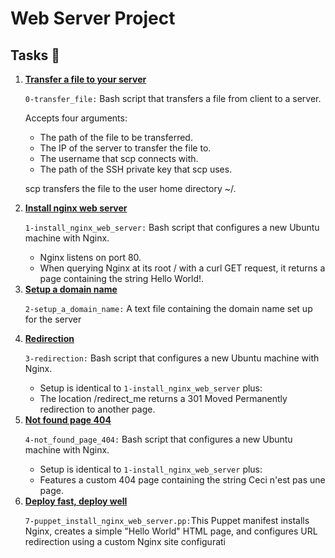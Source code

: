 <h1>Web Server Project</h1>
<h2>Tasks 📃</h2>
    <ol>
        <li>
            <strong>
                <a href="https://github.com/NyasimiPhilip/alx-system_engineering-devops/blob/master/0x0C-web_server/0-transfer_file">Transfer a file to your server</a>
            </strong>
            <p><code>0-transfer_file:</code> Bash script that transfers a file from client to a server.</p>
            <p>Accepts four arguments:</p>
            <ul>
                <li>The path of the file to be transferred.</li>
                <li>The IP of the server to transfer the file to.</li>
                <li>The username that scp connects with.</li>
                <li>The path of the SSH private key that scp uses.</li>
            </ul>
            <p>scp transfers the file to the user home directory ~/.</p>
        </li>
        <li>
            <strong>
                <a href="https://github.com/NyasimiPhilip/alx-system_engineering-devops/blob/master/0x0C-web_server/1-install_nginx_web_server">Install nginx web server</a>
            </strong>
            <p><code>1-install_nginx_web_server:</code> Bash script that configures a new Ubuntu machine with Nginx.</p>
            <ul>
                <li>Nginx listens on port 80.</li>
                <li>When querying Nginx at its root / with a curl GET request, it returns a page containing the string Hello World!.</li>
            </ul>
        </li>
        <li>
            <strong>
                <a href="https://github.com/NyasimiPhilip/alx-system_engineering-devops/blob/master/0x0C-web_server/2-setup_a_domain_name">Setup a domain name</a>
            </strong>
            <p><code>2-setup_a_domain_name:</code> A text file containing the domain name set up for the server</p>
        </li>
        <li>
            <strong>
                <a href="https://github.com/NyasimiPhilip/alx-system_engineering-devops/blob/master/0x0C-web_server/3-redirection">Redirection</a>
            </strong>
            <p><code>3-redirection:</code> Bash script that configures a new Ubuntu machine with Nginx.</p>
            <ul>
                <li>Setup is identical to <code>1-install_nginx_web_server</code> plus:</li>
                <li>The location /redirect_me returns a 301 Moved Permanently redirection to another page.</li>
            </ul>
        </li>
        <li>
            <strong>
                <a href="https://github.com/NyasimiPhilip/alx-system_engineering-devops/blob/master/0x0C-web_server/4-not_found_page_404">Not found page 404</a>
            </strong>
            <p><code>4-not_found_page_404:</code> Bash script that configures a new Ubuntu machine with Nginx.</p>
            <ul>
                <li>Setup is identical to <code>1-install_nginx_web_server</code> plus:</li>
                <li>Features a custom 404 page containing the string Ceci n'est pas une page.</li>
            </ul>
        </li>        
        <li>
            <strong>
                <a href="https://github.com/NyasimiPhilip/alx-system_engineering-devops/blob/master/0x0C-web_server/7-puppet_install_nginx_web_server.pp">Deploy fast, deploy well</a>
            </strong>
            <p><code>7-puppet_install_nginx_web_server.pp:</code>This Puppet manifest installs Nginx, creates a simple "Hello World" HTML page, and configures URL redirection using a custom Nginx site configurati</p>           
        </li>
    </ol>
